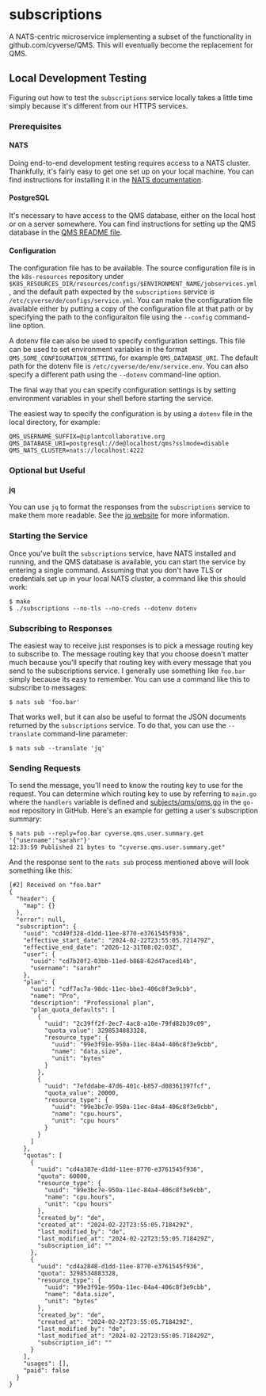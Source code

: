 # subscriptions

A NATS-centric microservice implementing a subset of the functionality in github.com/cyverse/QMS. This will eventually
become the replacement for QMS.

## Local Development Testing

Figuring out how to test the `subscriptions` service locally takes a little time simply because it's different from our
HTTPS services.

### Prerequisites

#### NATS

Doing end-to-end development testing requires access to a NATS cluster. Thankfully, it's fairly easy to get one set up
on your local machine. You can find instructions for installing it in the [NATS documentation][1].

#### PostgreSQL

It's necessary to have access to the QMS database, either on the local host or on a server somewhere. You can find
instructions for setting up the QMS database in the [QMS README file][2].

#### Configuration

The configuration file has to be available. The source configuration file is in the `k8s-resources` repository under
`$K8S_RESOURCES_DIR/resources/configs/$ENVIRONMENT_NAME/jobservices.yml`, and the default path expected by the
`subscriptions` service is `/etc/cyverse/de/configs/service.yml`. You can make the configuration file available either
by putting a copy of the configuration file at that path or by specifying the path to the configuraiton file using the
`--config` command-line option.

A dotenv file can also be used to specify configuration settings. This file can be used to set environment variables
in the format `QMS_SOME_CONFIGURATION_SETTING`, for example `QMS_DATABASE_URI`. The default path for the dotenv file
is `/etc/cyverse/de/env/service.env`. You can also specify a different path using the `--dotenv` command-line option.

The final way that you can specify configuration settings is by setting environment variables in your shell before
starting the service.

The easiest way to specify the configuration is by using a `dotenv` file in the local directory, for example:

```
QMS_USERNAME_SUFFIX=@iplantcollaborative.org
QMS_DATABASE_URI=postgresql://de@localhost/qms?sslmode=disable
QMS_NATS_CLUSTER=nats://localhost:4222
```

### Optional but Useful

#### jq

You can use `jq` to format the responses from the `subscriptions` service to make them more readable. See the
[jq website][3] for more information.

### Starting the Service

Once you've built the `subscriptions` service, have NATS installed and running, and the QMS database is available, you
can start the service by entering a single command. Assuming that you don't have TLS or credentials set up in your
local NATS cluster, a command like this should work:

```
$ make
$ ./subscriptions --no-tls --no-creds --dotenv dotenv
```

### Subscribing to Responses

The easiest way to receive just responses is to pick a message routing key to subscribe to. The message routing key
that you choose doesn't matter much because you'll specify that routing key with every message that you send to the
subscriptions service. I generally use something like `foo.bar` simply because its easy to remember. You can use a
command like this to subscribe to messages:

```
$ nats sub 'foo.bar'
```

That works well, but it can also be useful to format the JSON documents returned by the `subscriptions` service. To do
that, you can use the `--translate` command-line parameter:

```
$ nats sub --translate 'jq'
```

### Sending Requests

To send the message, you'll need to know the routing key to use for the request. You can determine which routing key to
use by referring to `main.go` where the `handlers` variable is defined and [subjects/qms/qms.go][4] in the `go-mod`
repository in GitHub. Here's an example for getting a user's subscription summary:

```
$ nats pub --reply=foo.bar cyverse.qms.user.summary.get '{"username":"sarahr"}'
12:33:59 Published 21 bytes to "cyverse.qms.user.summary.get"
```

And the response sent to the `nats sub` process mentioned above will look something like this:

```
[#2] Received on "foo.bar"
{
  "header": {
    "map": {}
  },
  "error": null,
  "subscription": {
    "uuid": "cd49f328-d1dd-11ee-8770-e3761545f936",
    "effective_start_date": "2024-02-22T23:55:05.721479Z",
    "effective_end_date": "2026-12-31T08:02:03Z",
    "user": {
      "uuid": "cd7b20f2-03bb-11ed-b868-62d47aced14b",
      "username": "sarahr"
    },
    "plan": {
      "uuid": "cdf7ac7a-98dc-11ec-bbe3-406c8f3e9cbb",
      "name": "Pro",
      "description": "Professional plan",
      "plan_quota_defaults": [
        {
          "uuid": "2c39ff2f-2ec7-4ac8-a10e-79fd82b39c09",
          "quota_value": 3298534883328,
          "resource_type": {
            "uuid": "99e3f91e-950a-11ec-84a4-406c8f3e9cbb",
            "name": "data.size",
            "unit": "bytes"
          }
        },
        {
          "uuid": "7efddabe-47d6-401c-b857-d08361397fcf",
          "quota_value": 20000,
          "resource_type": {
            "uuid": "99e3bc7e-950a-11ec-84a4-406c8f3e9cbb",
            "name": "cpu.hours",
            "unit": "cpu hours"
          }
        }
      ]
    },
    "quotas": [
      {
        "uuid": "cd4a387e-d1dd-11ee-8770-e3761545f936",
        "quota": 60000,
        "resource_type": {
          "uuid": "99e3bc7e-950a-11ec-84a4-406c8f3e9cbb",
          "name": "cpu.hours",
          "unit": "cpu hours"
        },
        "created_by": "de",
        "created_at": "2024-02-22T23:55:05.718429Z",
        "last_modified_by": "de",
        "last_modified_at": "2024-02-22T23:55:05.718429Z",
        "subscription_id": ""
      },
      {
        "uuid": "cd4a2848-d1dd-11ee-8770-e3761545f936",
        "quota": 3298534883328,
        "resource_type": {
          "uuid": "99e3f91e-950a-11ec-84a4-406c8f3e9cbb",
          "name": "data.size",
          "unit": "bytes"
        },
        "created_by": "de",
        "created_at": "2024-02-22T23:55:05.718429Z",
        "last_modified_by": "de",
        "last_modified_at": "2024-02-22T23:55:05.718429Z",
        "subscription_id": ""
      }
    ],
    "usages": [],
    "paid": false
  }
}
```

[1]: https://docs.nats.io/running-a-nats-service/introduction/installation
[2]: https://github.com/cyverse/QMS
[3]: https://jqlang.github.io/jq/
[4]: https://github.com/cyverse-de/go-mod/blob/main/subjects/qms/qms.go
